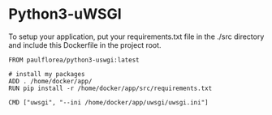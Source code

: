 # Python3-uWSGI

To setup your application, put your requirements.txt file in the ./src directory and include this Dockerfile in the project root.


```
FROM paulflorea/python3-uswgi:latest

# install my packages
ADD . /home/docker/app/
RUN pip install -r /home/docker/app/src/requirements.txt

CMD ["uwsgi", "--ini /home/docker/app/uwsgi/uwsgi.ini"]
```
